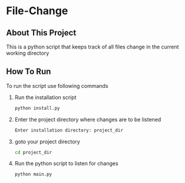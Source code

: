 # File-Change

## About This Project
This is a python script that keeps track of all files change in the current working directory

## How To Run

To run the script use following commands


1. Run the installation script
    ```bash
    python install.py
    ```
2. Enter the project directory where changes are to be listened
    ```bash
    Enter installation directory: project_dir
    ```
3. goto your project directory
    ```bash
    cd project_dir
    ```

4. Run the python script to listen for changes
    ```python
    python main.py
    ```

